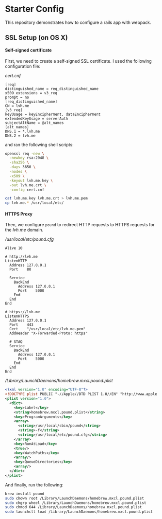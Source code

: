 # Starter Config
This repository demonstrates how to configure a rails app with webpack.

## SSL Setup (on OS X)
#### Self-signed certificate
First, we need to create a self-signed SSL certificate.
I used the following configuration file:

*cert.cnf*
```
[req]
distinguished_name = req_distinguished_name
x509_extensions = v3_req
prompt = no
[req_distinguished_name]
CN = lvh.me
[v3_req]
keyUsage = keyEncipherment, dataEncipherment
extendedKeyUsage = serverAuth
subjectAltName = @alt_names
[alt_names]
DNS.1 = *.lvh.me
DNS.2 = lvh.me
```

and ran the following shell scripts:
```sh
openssl req -new \
  -newkey rsa:2048 \
  -sha256 \
  -days 3650 \
  -nodes \
  -x509 \
  -keyout lvh.me.key \
  -out lvh.me.crt \
  -config cert.cnf

cat lvh.me.key lvh.me.crt > lvh.me.pem
cp lvh.me.* /usr/local/etc/
```


#### HTTPS Proxy
Then, we configure `pound` to redirect HTTP requests to HTTPS requests for the *lvh.me* domain.

*/usr/local/etc/pound.cfg*
```
Alive 10

# http://lvh.me
ListenHTTP
  Address 127.0.0.1
  Port    80

  Service
    BackEnd
      Address 127.0.0.1
      Port    5000
    End
  End
End

# https://lvh.me
ListenHTTPS
  Address 127.0.0.1
  Port    443
  Cert    "/usr/local/etc/lvh.me.pem"
  AddHeader "X-Forwarded-Proto: https"

  # STAQ
  Service
    BackEnd
      Address 127.0.0.1
      Port    5000
    End
  End
End
```

*/Library/LaunchDaemons/homebrew.mxcl.pound.plist*
```xml
<?xml version="1.0" encoding="UTF-8"?>
<!DOCTYPE plist PUBLIC "-//Apple//DTD PLIST 1.0//EN" "http://www.apple.com/DTDs/PropertyList-1.0.dtd">
<plist version="1.0">
  <dict>
    <key>Label</key>
    <string>homebrew.mxcl.pound.plist</string>
    <key>ProgramArguments</key>
    <array>
      <string>/usr/local/sbin/pound</string>
      <string>-f</string>
      <string>/usr/local/etc/pound.cfg</string>
    </array>
    <key>RunAtLoad</key>
    <true/>
    <key>WatchPaths</key>
    <array/>
    <key>QueueDirectories</key>
    <array/>
  </dict>
</plist>
```

And finally, run the following:
```bash
brew install pound
sudo chown root /Library/LaunchDaemons/homebrew.mxcl.pound.plist
sudo chgrp wheel /Library/LaunchDaemons/homebrew.mxcl.pound.plist
sudo chmod 644 /Library/LaunchDaemons/homebrew.mxcl.pound.plist
sudo launchctl load /Library/LaunchDaemons/homebrew.mxcl.pound.plist
```
